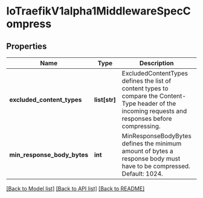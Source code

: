 # IoTraefikV1alpha1MiddlewareSpecCompress

## Properties
Name | Type | Description | Notes
------------ | ------------- | ------------- | -------------
**excluded_content_types** | **list[str]** | ExcludedContentTypes defines the list of content types to compare the Content-Type header of the incoming requests and responses before compressing. | [optional] 
**min_response_body_bytes** | **int** | MinResponseBodyBytes defines the minimum amount of bytes a response body must have to be compressed. Default: 1024. | [optional] 

[[Back to Model list]](../README.md#documentation-for-models) [[Back to API list]](../README.md#documentation-for-api-endpoints) [[Back to README]](../README.md)



